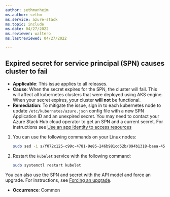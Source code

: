 ```yaml
---
author: sethmanheim
ms.author: sethm
ms.service: azure-stack
ms.topic: include
ms.date: 04/27/2022
ms.reviewer: waltero
ms.lastreviewed: 04/27/2022

---
```


## Expired secret for service principal (SPN) causes cluster to fail

- **Applicable**: This issue applies to all releases.
- **Cause**: When the secret expires for the SPN, the cluster will fail. This will affect all kubernetes clusters that were deployed using AKS engine. When your secret expires, your cluster **will not** be functional.
- **Remediation**: To mitigate the issue, sign in to each kubernetes node to update `/etc/kubernetes/azure.json` config file with a new SPN Application ID and an unexpired secret. You may need to contact your Azure Stack Hub cloud operator to get an SPN and a current secret. For instructions see [Use an app identity to access resources](../operator/give-app-access-to-resources.md) 
1. You can use the following commands on your Linux nodes:
    ```bash  
    sudo sed -i s/f072c125-c99c-4781-9e85-246b981cd52b/094b1318-baea-4584-bf9c-4a40501ce21b/1 /etc/kubernetes/azure.json
    ```
2. Restart the `kubelet` service with the following command:
    ```bash  
    sudo systemctl restart kubelet
    ```
You can also use the SPN and secret with the API model and force an upgrade. For instructions, see [Forcing an upgrade](../user/azure-stack-kubernetes-aks-engine-upgrade.md?#forcing-an-upgrade).
- **Occurrence**: Common